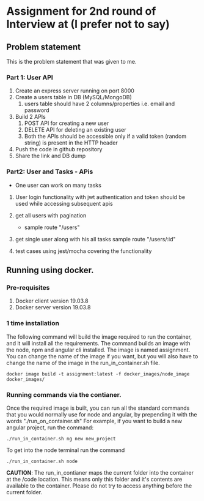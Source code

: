 # Assignment for 2nd round of Interview at (I prefer not to say)

## Problem statement
This is the problem statement that was given to me.

### Part 1: User  API
1. Create an express server running on port 8000
2. Create a users table in DB (MySQL/MongoDB)
   1. users table should have 2 columns/properties i.e. email and password
3. Build 2 APIs
   1. POST API for creating a new user
   2. DELETE API for deleting an existing user
   3. Both the APIs should be accessible only if a valid token (random string) is present in the HTTP header
4. Push the code in github repository
5. Share the link and DB dump

### Part2: User and Tasks - APis
 
 -  One user can work on many tasks

1. User login functionality with jwt authentication and token should be used while accessing subsequent apis 

2. get all users with pagination
   - sample route "/users"

3. get single user along with his all tasks
   sample route "/users/:id"

4. test cases using jest/mocha covering the functionality


## Running using docker.
### Pre-requisites
1. Docker client version 19.03.8
2. Docker server version 19.03.8

### 1 time installation
The following command will build the image required to run the container, and it will install all the requirements. The command builds an image with the node, npm and angular cli installed. The image is named assignment. You can change the name of the image if you want, but you will also have to change the name of the image in the run_in_container.sh file.

```docker image build -t assignment:latest -f docker_images/node_image docker_images/```

### Running commands via the contianer.
Once the required image is built, you can run all the standard commands that you would normally use for node and angular, by prepending it with the words "./run_on_container.sh"
For example, if you want to build a new angular project, run the command:

```./run_in_container.sh ng new new_project```

To get into the node terminal run the command

```./run_in_container.sh node```

**CAUTION**: The run_in_contianer maps the current folder into the container at the /code location. This means only this folder and it's contents are available to the container. Please do not try to access anything before the current folder.
